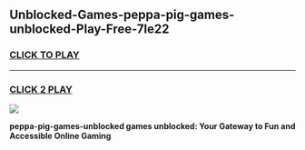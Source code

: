 
## Unblocked-Games-peppa-pig-games-unblocked-Play-Free-7le22
<h3>
<a href="https://premium76.site?title=peppa-pig-games-unblocked&ref=15A">CLICK TO PLAY</a></h3>
<hr>

<h3>
<a href="https://premium76.site?title=peppa-pig-games-unblocked&ref=15A">CLICK 2 PLAY</a>
  
</h3>

<a href="https://premium76.site?title=peppa-pig-games-unblocked&ref=15A"><img src="https://clearcache.store/games.png"></a>


**peppa-pig-games-unblocked games unblocked: Your Gateway to Fun and Accessible Online Gaming**
